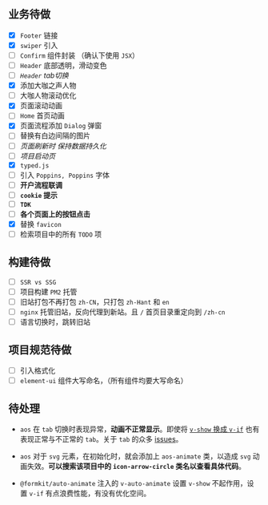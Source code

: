## 业务待做

- [x] `Footer` 链接
- [x] `swiper` 引入
- [ ] `Confirm` 组件封装 （确认下使用 `JSX`）
- [ ] `Header` 底部透明，滑动变色
- [ ] *`Header` tab切换*
- [x] 添加大咖之声人物
- [ ] 大咖人物滚动优化
- [x] 页面滚动动画
- [ ] `Home` 首页动画
- [x] 页面流程添加 `Dialog` 弹窗
- [ ] 替换有白边间隔的图片
- [ ] *页面刷新时 保持数据持久化*
- [ ] *项目启动页*
- [x] `typed.js`
- [ ] 引入 `Poppins, Poppins` 字体
- [ ] **开户流程联调**
- [ ] **`cookie` 提示**
- [ ] **`TDK`**
- [ ] **各个页面上的按钮点击**
- [x] 替换 `favicon`
- [ ] 检索项目中的所有 `TODO` 项

## 构建待做

- [ ] `SSR vs SSG`
- [ ] 项目构建 `PM2` 托管
- [ ] 旧站打包不再打包 `zh-CN`，只打包 `zh-Hant` 和 `en`
- [ ] `nginx` 托管旧站，反向代理到新站。且 `/` 首页目录重定向到 `/zh-cn`
- [ ] 语言切换时，跳转旧站

## 项目规范待做

- [ ] 引入格式化
- [ ] `element-ui` 组件大写命名，（所有组件均要大写命名）

## 待处理

- `aos` 在 `tab` 切换时表现异常，**动画不正常显示**。即使将 [`v-show` 换成 `v-if`](https://github.com/michalsnik/aos/issues/169) 也有表现正常与不正常的 `tab`。关于 `tab` 的众多 [issues](https://github.com/michalsnik/aos/issues?q=tab)。

- `aos` 对于 `svg` 元素，在初始化时，就会添加上 `aos-animate` 类，以造成 `svg` 动画失效。**可以搜索该项目中的 `icon-arrow-circle` 类名以查看具体代码**。

- `@formkit/auto-animate` 注入的 `v-auto-animate` 设置 `v-show` 不起作用，设置 `v-if` 有点浪费性能，有没有优化空间。
  
